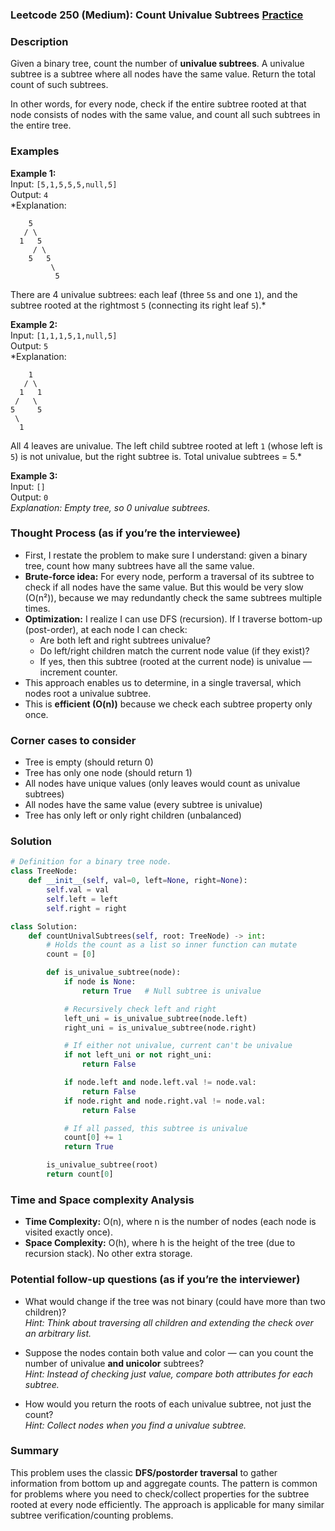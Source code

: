 ### Leetcode 250 (Medium): Count Univalue Subtrees [Practice](https://leetcode.com/problems/count-univalue-subtrees)

### Description  
Given a binary tree, count the number of **univalue subtrees**. A univalue subtree is a subtree where all nodes have the same value. Return the total count of such subtrees.

In other words, for every node, check if the entire subtree rooted at that node consists of nodes with the same value, and count all such subtrees in the entire tree.

### Examples  

**Example 1:**  
Input: `[5,1,5,5,5,null,5]`  
Output: `4`  
*Explanation:  
```
    5
   / \
  1   5
     / \
    5   5
         \
          5
```
There are 4 univalue subtrees: each leaf (three `5`s and one `1`), and the subtree rooted at the rightmost `5` (connecting its right leaf `5`).*

**Example 2:**  
Input: `[1,1,1,5,1,null,5]`  
Output: `5`  
*Explanation:  
```
    1
   / \
  1   1
 /   \
5     5
 \
  1
```
All 4 leaves are univalue. The left child subtree rooted at left `1` (whose left is `5`) is not univalue, but the right subtree is. Total univalue subtrees = 5.*

**Example 3:**  
Input: `[]`  
Output: `0`  
*Explanation: Empty tree, so 0 univalue subtrees.*

### Thought Process (as if you’re the interviewee)  
- First, I restate the problem to make sure I understand: given a binary tree, count how many subtrees have all the same value.
- **Brute-force idea:** For every node, perform a traversal of its subtree to check if all nodes have the same value. But this would be very slow (O(n²)), because we may redundantly check the same subtrees multiple times.
- **Optimization:** I realize I can use DFS (recursion). If I traverse bottom-up (post-order), at each node I can check:
  - Are both left and right subtrees univalue?
  - Do left/right children match the current node value (if they exist)?
  - If yes, then this subtree (rooted at the current node) is univalue — increment counter.
- This approach enables us to determine, in a single traversal, which nodes root a univalue subtree. 
- This is **efficient (O(n))** because we check each subtree property only once.

### Corner cases to consider  
- Tree is empty (should return 0)
- Tree has only one node (should return 1)
- All nodes have unique values (only leaves would count as univalue subtrees)
- All nodes have the same value (every subtree is univalue)
- Tree has only left or only right children (unbalanced)

### Solution

```python
# Definition for a binary tree node.
class TreeNode:
    def __init__(self, val=0, left=None, right=None):
        self.val = val
        self.left = left
        self.right = right

class Solution:
    def countUnivalSubtrees(self, root: TreeNode) -> int:
        # Holds the count as a list so inner function can mutate
        count = [0]

        def is_univalue_subtree(node):
            if node is None:
                return True   # Null subtree is univalue

            # Recursively check left and right
            left_uni = is_univalue_subtree(node.left)
            right_uni = is_univalue_subtree(node.right)

            # If either not univalue, current can't be univalue
            if not left_uni or not right_uni:
                return False

            if node.left and node.left.val != node.val:
                return False
            if node.right and node.right.val != node.val:
                return False

            # If all passed, this subtree is univalue
            count[0] += 1
            return True

        is_univalue_subtree(root)
        return count[0]
```

### Time and Space complexity Analysis  

- **Time Complexity:** O(n), where n is the number of nodes (each node is visited exactly once).
- **Space Complexity:** O(h), where h is the height of the tree (due to recursion stack). No other extra storage.

### Potential follow-up questions (as if you’re the interviewer)  

- What would change if the tree was not binary (could have more than two children)?  
  *Hint: Think about traversing all children and extending the check over an arbitrary list.*

- Suppose the nodes contain both value and color — can you count the number of univalue **and unicolor** subtrees?  
  *Hint: Instead of checking just value, compare both attributes for each subtree.*

- How would you return the roots of each univalue subtree, not just the count?  
  *Hint: Collect nodes when you find a univalue subtree.*

### Summary
This problem uses the classic **DFS/postorder traversal** to gather information from bottom up and aggregate counts. The pattern is common for problems where you need to check/collect properties for the subtree rooted at every node efficiently. The approach is applicable for many similar subtree verification/counting problems.